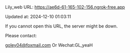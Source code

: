 Lily_web URL: https://ae6d-61-165-102-156.ngrok-free.app

Updated at: 2024-12-10 01:03:11

If you cannot open this URL, the server might be down.

Please contact: 

goley04@foxmail.com Or Wechat:GL_yeaH